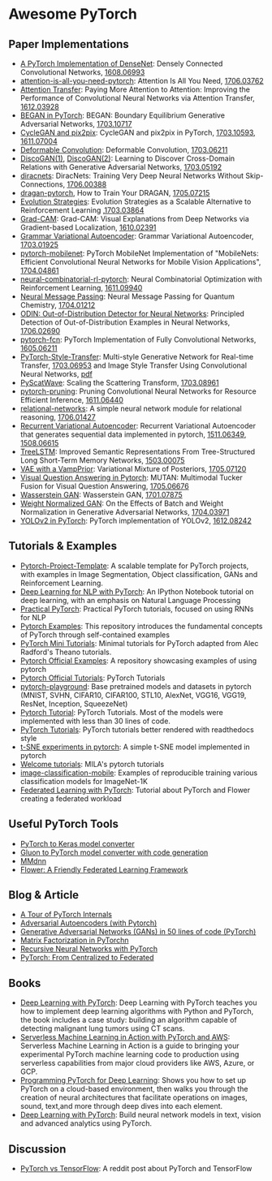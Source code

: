 # Awesome PyTorch

## Paper Implementations

- [A PyTorch Implementation of DenseNet](https://github.com/bamos/densenet.pytorch): Densely Connected Convolutional Networks, [1608.06993](https://arxiv.org/abs/1608.06993)
- [attention-is-all-you-need-pytorch](https://github.com/jadore801120/attention-is-all-you-need-pytorch): Attention Is All You Need, [1706.03762](https://arxiv.org/abs/1706.03762)
- [Attention Transfer](https://github.com/szagoruyko/attention-transfer): Paying More Attention to Attention: Improving the Performance of Convolutional Neural Networks via Attention Transfer, [1612.03928](https://arxiv.org/abs/1612.03928)
- [BEGAN in PyTorch](https://github.com/carpedm20/BEGAN-pytorch): BEGAN: Boundary Equilibrium Generative Adversarial Networks, [1703.10717](https://arxiv.org/abs/1703.10717)
- [CycleGAN and pix2pix](https://github.com/junyanz/pytorch-CycleGAN-and-pix2pix): CycleGAN and pix2pix in PyTorch, [1703.10593](https://arxiv.org/abs/1703.10593), [1611.07004](https://arxiv.org/abs/1611.07004)
- [Deformable Convolution](https://github.com/oeway/pytorch-deform-conv): Deformable Convolution, [1703.06211](http://arxiv.org/abs/1703.06211)
- [DiscoGAN(1)](https://github.com/SKTBrain/DiscoGAN), [DiscoGAN(2)](https://github.com/carpedm20/DiscoGAN-pytorch): Learning to Discover Cross-Domain Relations with Generative Adversarial Networks, [1703.05192](https://arxiv.org/abs/1703.05192)
- [diracnets](https://github.com/szagoruyko/diracnets): DiracNets: Training Very Deep Neural Networks Without Skip-Connections, [1706.00388](https://arxiv.org/abs/1706.00388)
- [dragan-pytorch](https://github.com/jfsantos/dragan-pytorch), How to Train Your DRAGAN, [1705.07215](https://arxiv.org/abs/1705.07215)
- [Evolution Strategies](https://github.com/atgambardella/pytorch-es): Evolution Strategies as a Scalable Alternative to Reinforcement Learning ,[1703.03864](https://arxiv.org/abs/1703.03864)
- [Grad-CAM](https://github.com/jacobgil/pytorch-grad-cam): Grad-CAM: Visual Explanations from Deep Networks via Gradient-based Localization, [1610.02391](https://arxiv.org/abs/1610.02391)
- [Grammar Variational Autoencoder](https://github.com/episodeyang/grammar_variational_autoencoder): Grammar Variational Autoencoder, [1703.01925](https://arxiv.org/abs/1703.01925)
- [pytorch-mobilenet](https://github.com/marvis/pytorch-mobilenet): PyTorch MobileNet Implementation of "MobileNets: Efficient Convolutional Neural Networks for Mobile Vision Applications", [1704.04861](https://arxiv.org/abs/1704.04861)
- [neural-combinatorial-rl-pytorch](https://github.com/pemami4911/neural-combinatorial-rl-pytorch): Neural Combinatorial Optimization with Reinforcement Learning, [1611.09940](https://arxiv.org/abs/1611.09940)
- [Neural Message Passing](https://github.com/priba/nmp_qc): Neural Message Passing for Quantum Chemistry, [1704.01212](https://arxiv.org/abs/1704.01212)
- [ODIN: Out-of-Distribution Detector for Neural Networks](https://github.com/shiyuliang/odin-pytorch): Principled Detection of Out-of-Distribution Examples in Neural Networks, [1706.02690](https://arxiv.org/abs/1706.02690)
- [pytorch-fcn](https://github.com/wkentaro/pytorch-fcn): PyTorch Implementation of Fully Convolutional Networks, [1605.06211](https://arxiv.org/abs/1605.06211)
- [PyTorch-Style-Transfer](https://github.com/zhanghang1989/PyTorch-Style-Transfer): Multi-style Generative Network for Real-time Transfer, [1703.06953](https://arxiv.org/pdf/1703.06953.pdf) and Image Style Transfer Using Convolutional Neural Networks, [pdf](http://www.cv-foundation.org/openaccess/content_cvpr_2016/papers/Gatys_Image_Style_Transfer_CVPR_2016_paper.pdf)
- [PyScatWave](https://github.com/edouardoyallon/pyscatwave): Scaling the Scattering Transform, [1703.08961](https://arxiv.org/abs/1703.08961)
- [pytorch-pruning](https://github.com/jacobgil/pytorch-pruning): Pruning Convolutional Neural Networks for Resource Efficient Inference, [1611.06440](https://arxiv.org/abs/1611.06440)
- [relational-networks](https://github.com/kimhc6028/relational-networks): A simple neural network module for relational reasoning, [1706.01427](https://arxiv.org/abs/1706.01427)
- [Recurrent Variational Autoencoder](https://github.com/analvikingur/pytorch_RVAE): Recurrent Variational Autoencoder that generates sequential data implemented in pytorch, [1511.06349](https://arxiv.org/abs/1511.06349), [1508.06615](https://arxiv.org/abs/1508.06615)
- [TreeLSTM](https://gist.github.com/wolet/1b49c03968b2c83897a4a15c78980b18): Improved Semantic Representations From Tree-Structured Long Short-Term Memory Networks, [1503.00075](https://arxiv.org/abs/1503.00075)
- [VAE with a VampPrior](https://github.com/jmtomczak/vae_vampprior): Variational Mixture of Posteriors, [1705.07120](https://arxiv.org/abs/1705.07120)
- [Visual Question Answering in Pytorch](https://github.com/Cadene/vqa.pytorch): MUTAN: Multimodal Tucker Fusion for Visual Question Answering, [1705.06676](https://arxiv.org/abs/1705.06676)
- [Wasserstein GAN](https://github.com/martinarjovsky/WassersteinGAN): Wasserstein GAN, [1701.07875](https://arxiv.org/abs/1701.07875)
- [Weight Normalized GAN](https://github.com/stormraiser/GAN-weight-norm): On the Effects of Batch and Weight Normalization in Generative Adversarial Networks, [1704.03971](https://arxiv.org/abs/1704.03971)
- [YOLOv2 in PyTorch](https://github.com/longcw/yolo2-pytorch): PyTorch implementation of YOLOv2, [1612.08242](https://arxiv.org/abs/1612.08242)

## Tutorials & Examples
- [Pytorch-Project-Template](https://github.com/moemen95/PyTorch-Project-Template): A scalable template for PyTorch projects, with examples in Image Segmentation, Object classification, GANs and Reinforcement Learning. 
- [Deep Learning for NLP with PyTorch](https://github.com/rguthrie3/DeepLearningForNLPInPytorch): An IPython Notebook tutorial on deep learning, with an emphasis on Natural Language Processing
- [Practical PyTorch](https://github.com/spro/practical-pytorch): Practical PyTorch tutorials, focused on using RNNs for NLP
- [Pytorch Examples](https://github.com/jcjohnson/pytorch-examples): This repository introduces the fundamental concepts of PyTorch through self-contained examples
- [PyTorch Mini Tutorials](https://github.com/vinhkhuc/PyTorch-Mini-Tutorials): Minimal tutorials for PyTorch adapted from Alec Radford's Theano tutorials.
- [Pytorch Official Examples](https://github.com/pytorch/examples): A repository showcasing examples of using pytorch
- [Pytorch Official Tutorials](https://github.com/pytorch/tutorials): PyTorch Tutorials
- [pytorch-playground](https://github.com/aaron-xichen/pytorch-playground): Base pretrained models and datasets in pytorch (MNIST, SVHN, CIFAR10, CIFAR100, STL10, AlexNet, VGG16, VGG19, ResNet, Inception, SqueezeNet)
- [Pytorch Tutorial](https://github.com/yunjey/pytorch-tutorial): PyTorch Tutorials. Most of the models were implemented with less than 30 lines of code.
- [PyTorch Tutorials](https://chsasank.github.io/pytorch-tutorials/index.html): PyTorch tutorials better rendered with readthedocs style
- [t-SNE experiments in pytorch](https://github.com/cemoody/topicsne): A simple t-SNE model implemented in pytorch
- [Welcome tutorials](https://github.com/mila-udem/welcome_tutorials/tree/master/pytorch): MILA's pytorch tutorials
- [image-classification-mobile](https://github.com/osmr/imgclsmob): Examples of reproducible training various classification models for ImageNet-1K
- [Federated Learning with PyTorch](https://flower.dev/docs/quickstart_pytorch.html): Tutorial about PyTorch and Flower creating a federated workload

## Useful PyTorch Tools

- [PyTorch to Keras model converter](https://github.com/nerox8664/pytorch2keras)
- [Gluon to PyTorch model converter with code generation](https://github.com/nerox8664/gluon2pytorch)
- [MMdnn](https://github.com/Microsoft/MMdnn)
- [Flower: A Friendly Federated Learning Framework](https://flower.dev/)

## Blog & Article

- [A Tour of PyTorch Internals](https://gist.github.com/killeent/4675635b40b61a45cac2f95a285ce3c0)
- [Adversarial Autoencoders (with Pytorch)](https://blog.paperspace.com/adversarial-autoencoders-with-pytorch/)
- [Generative Adversarial Networks (GANs) in 50 lines of code (PyTorch)](https://medium.com/@devnag/generative-adversarial-networks-gans-in-50-lines-of-code-pytorch-e81b79659e3f)
- [Matrix Factorization in PyTorchn](http://blog.ethanrosenthal.com/2017/06/20/matrix-factorization-in-pytorch/)
- [Recursive Neural Networks with PyTorch](https://devblogs.nvidia.com/parallelforall/recursive-neural-networks-pytorch/)
- [PyTorch: From Centralized to Federated](https://flower.dev/blog/2021-02-24-pytorch-from-centralized-to-federated/)

## Books

- [Deep Learning with PyTorch](https://www.manning.com/books/deep-learning-with-pytorch): Deep Learning with PyTorch teaches you how to implement deep learning algorithms with Python and PyTorch, the book includes a case study: building an algorithm capable of detecting malignant lung tumors using CT scans.
- [Serverless Machine Learning in Action with PyTorch and AWS](https://www.manning.com/books/serverless-machine-learning-in-action): Serverless Machine Learning in Action is a guide to bringing your experimental PyTorch machine learning code to production using serverless capabilities from major cloud providers like AWS, Azure, or GCP.
- [Programming PyTorch for Deep Learning](https://www.oreilly.com/library/view/programming-pytorch-for/9781492045342/): Shows you how to set up PyTorch on a cloud-based environment, then walks you through the creation of neural architectures that facilitate operations on images, sound, text,and more through deep dives into each element.
- [Deep Learning with PyTorch](https://www.packtpub.com/big-data-and-business-intelligence/deep-learning-pytorch): Build neural network models in text, vision and advanced analytics using PyTorch.

## Discussion

- [PyTorch vs TensorFlow](https://www.reddit.com/r/MachineLearning/comments/5w3q74/d_so_pytorch_vs_tensorflow_whats_the_verdict_on/): A reddit post about PyTorch and TensorFlow
